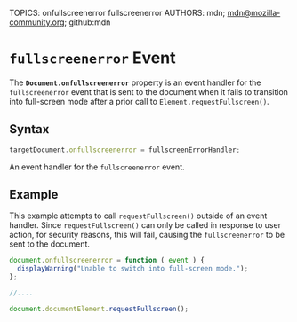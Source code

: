 TOPICS: onfullscreenerror
        fullscreenerror
AUTHORS: mdn; mdn@mozilla-community.org; github:mdn

# `fullscreenerror` Event

The **`Document.onfullscreenerror`** property is an event handler for the `fullscreenerror` event
that is sent to the  document when it fails to transition into full-screen mode after a prior call
to `Element.requestFullscreen()`.

## Syntax

```javascript
targetDocument.onfullscreenerror = fullscreenErrorHandler;
```

An event handler for the `fullscreenerror` event.

## Example

This example attempts to call `requestFullscreen()` outside of an event handler. Since `requestFullscreen()`
can only be called in response to user action, for security reasons, this will fail, causing the
`fullscreenerror` to be sent to the document.

```javascript
document.onfullscreenerror = function ( event ) {
  displayWarning("Unable to switch into full-screen mode.");
};

//....

document.documentElement.requestFullscreen();
```
